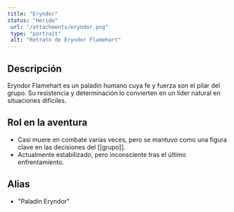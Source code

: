 ```yaml
---
title: "Eryndor"
status: "Herido"
 url: "/attachments/eryndor.png"
 type: "portrait"
 alt: "Retrato de Eryndor Flamehart"
---
```


## Descripción
Eryndor Flamehart es un paladín humano cuya fe y fuerza son el pilar del grupo. Su resistencia y determinación lo convierten en un líder natural en situaciones difíciles.

## Rol en la aventura
- Casi muere en combate varias veces, pero se mantuvo como una figura clave en las decisiones del [[grupo]].
- Actualmente estabilizado, pero inconsciente tras el último enfrentamiento.

## Alias
- "Paladín Eryndor"